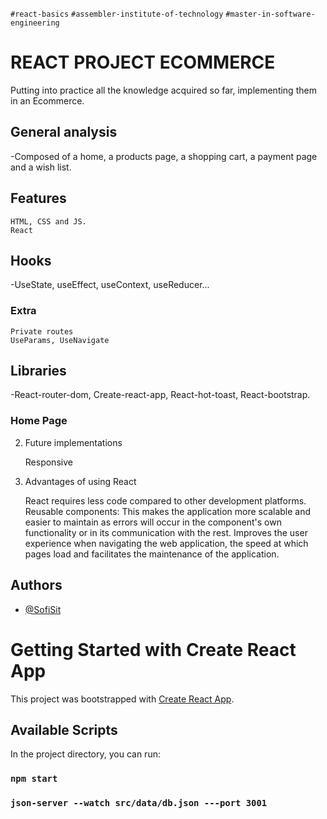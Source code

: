 `#react-basics` `#assembler-institute-of-technology` `#master-in-software-engineering`
# REACT PROJECT ECOMMERCE

Putting into practice all the knowledge acquired so far, implementing them in an Ecommerce.
## General analysis
-Composed of a home, a products page, a shopping cart, a payment page and a wish list.

## Features

    HTML, CSS and JS.
    React

## Hooks

-UseState, useEffect, useContext, useReducer...

### Extra

    Private routes
    UseParams, UseNavigate

## Libraries

-React-router-dom, Create-react-app, React-hot-toast, React-bootstrap.
### Home Page


2. Future implementations

    Responsive

3. Advantages of using React

    React requires less code compared to other development platforms.
    Reusable components: This makes the application more scalable and easier to maintain as errors will occur in the component's own functionality or in its communication with the rest.
    Improves the user experience when navigating the web application, the speed at which pages load and facilitates the maintenance of the application.


## Authors

- [@SofiSit](https://github.com/SofiSit)



# Getting Started with Create React App

This project was bootstrapped with [Create React App](https://github.com/facebook/create-react-app).

## Available Scripts

In the project directory, you can run:

### `npm start`

### `json-server --watch src/data/db.json ---port 3001`





